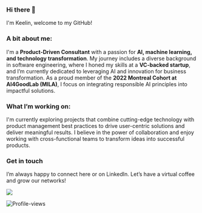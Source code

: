 ### Hi there 👋
I'm Keelin, welcome to my GitHub!

### A bit about me:
I'm a **Product-Driven Consultant** with a passion for **AI, machine learning, and technology transformation**. My journey includes a diverse background in software engineering, where I honed my skills at a **VC-backed startup**, and I’m currently dedicated to leveraging AI and innovation for business transformation. As a proud member of the **2022 Montreal Cohort at AI4GoodLab (MILA)**, I focus on integrating responsible AI principles into impactful solutions.

### What I’m working on:
I'm currently exploring projects that combine cutting-edge technology with product management best practices to drive user-centric solutions and deliver meaningful results. I believe in the power of collaboration and enjoy working with cross-functional teams to transform ideas into successful products.

### Get in touch
I’m always happy to connect here or on LinkedIn. Let’s have a virtual coffee and grow our networks!


<a href="https://github.com/ksek87">
    <img src="https://github-stats-alpha.vercel.app/api?username=ksek87&cc=22272e&tc=37BCF6&ic=fff&bc=0000">
</a>

![Profile-views](https://komarev.com/ghpvc/?username=ksek87)
